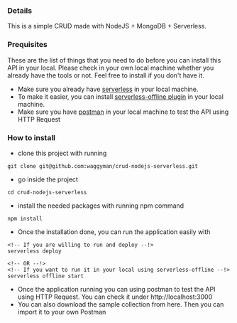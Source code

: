 ### Details
This is a simple CRUD made with NodeJS + MongoDB + Serverless.

### Prequisites
These are the list of things that you need to do before you can install this API in your local. Please check in your own local machine whether you already have the tools or not. Feel free to install if you don't have it.
- Make sure you already have [serverless](https://www.serverless.com/blog/getting-started-with-serverless-framework) in your local machine. 
- To make it easier, you can install [serverless-offline plugin](https://www.serverless.com/plugins/serverless-offline) in your local machine.
- Make sure you have [postman](https://www.postman.com/) in your local machine to test the API using HTTP Request

### How to install
- clone this project with running 
```shell
git clone git@github.com:waggyman/crud-nodejs-serverless.git
```
- go inside the project
```shell
cd crud-nodejs-serverless
```
- install the needed packages with running npm command
```shell
npm install
```
- Once the installation done, you can run the application easily with
```shell
<!-- If you are willing to run and deploy --!>
serverless deploy 

<!-- OR --!>
<!-- If you want to run it in your local using serverless-offline --!>
serverless offline start
```

- Once the application running you can using postman to test the API using HTTP Request. You can check it under http://localhost:3000
- You can also download the sample collection from here. Then you can import it to your own Postman